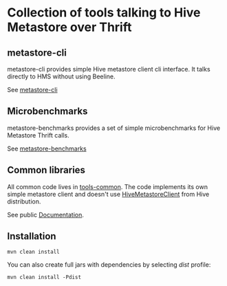 # Collection of tools talking to Hive Metastore over Thrift

## metastore-cli

metastore-cli provides simple Hive metastore client cli interface. It talks directly to HMS without
using Beeline.

See [metastore-cli](metastore-cli/README.md)

## Microbenchmarks

metastore-benchmarks provides a set of simple microbenchmarks for Hive Metastore Thrift calls.

See [metastore-benchmarks](metastore-benchmarks/README.md)

## Common libraries

All common code lives in [tools-common](tools-common). The code implements its own simple
 metastore client and doesn't use 
[HiveMetastoreClient](https://hive.apache.org/javadocs/r2.1.1/api/org/apache/hadoop/hive/metastore/HiveMetaStoreClient.html)
 from Hive distribution.
 
See public [Documentation](https://akolb1.github.io/hclient).

## Installation

    mvn clean install
    
You can also create full jars with dependencies by selecting _dist_ profile:

    mvn clean install -Pdist

